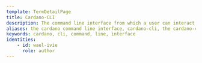 ```yaml
---
template: TermDetailPage
title: Cardano-CLI
description: The command line interface from which a user can interact with the Cardano node and blockchain.
aliases: the cardano command line interface, cardano-cli, the cardano-cli, cardano command line interface, programming cardano, cardano stake pool operator, submit a transaction on cardano using the cli
keywords: cardano, cli, command, line, interface
identities: 
    - id: wael-ivie
      role: author
---
```


##
